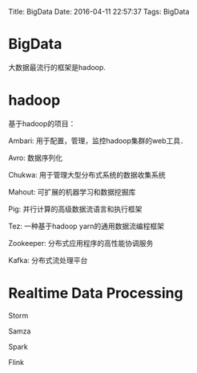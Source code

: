 Title: BigData
Date: 2016-04-11 22:57:37
Tags: BigData



# BigData

大数据最流行的框架是hadoop.

# hadoop

基于hadoop的项目：

Ambari: 用于配置，管理，监控hadoop集群的web工具．

Avro: 数据序列化

Chukwa: 用于管理大型分布式系统的数据收集系统

Mahout: 可扩展的机器学习和数据挖掘库

Pig: 并行计算的高级数据流语言和执行框架

Tez: 一种基于hadoop yarn的通用数据流编程框架

Zookeeper: 分布式应用程序的高性能协调服务

Kafka: 分布式流处理平台

# Realtime Data Processing

Storm

Samza

Spark

Flink
